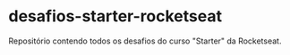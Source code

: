 # desafios-starter-rocketseat
Repositório contendo todos os desafios do curso "Starter" da Rocketseat.
